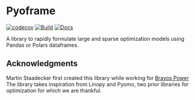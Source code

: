 # Pyoframe

[![codecov](https://codecov.io/gh/Bravos-Power/pyoframe/graph/badge.svg?token=8258XESRYQ)](https://codecov.io/gh/Bravos-Power/pyoframe)
[![Build](https://github.com/Bravos-Power/pyoframe/actions/workflows/ci.yml/badge.svg)](https://github.com/Bravos-Power/pyoframe/actions/workflows/ci.yml)
[![Docs](https://github.com/Bravos-Power/pyoframe/actions/workflows/publish_doc.yml/badge.svg)](https://Bravos-Power.github.io/pyoframe/reference/)

A library to rapidly formulate large and sparse optimization models using Pandas or Polars dataframes.

## Acknowledgments

Martin Staadecker first created this library while working for [Bravos Power](https://www.bravospower.com/) The library takes inspiration from Linopy and Pyomo, two prior libraries for optimization for which we are thankful.
